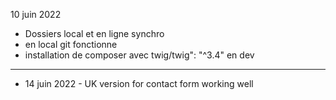 10 juin 2022
- Dossiers local et en ligne synchro
- en local git fonctionne 
- installation de composer avec twig/twig": "^3.4" en dev
************************************************************
- 14 juin 2022 - UK version for contact form working well
